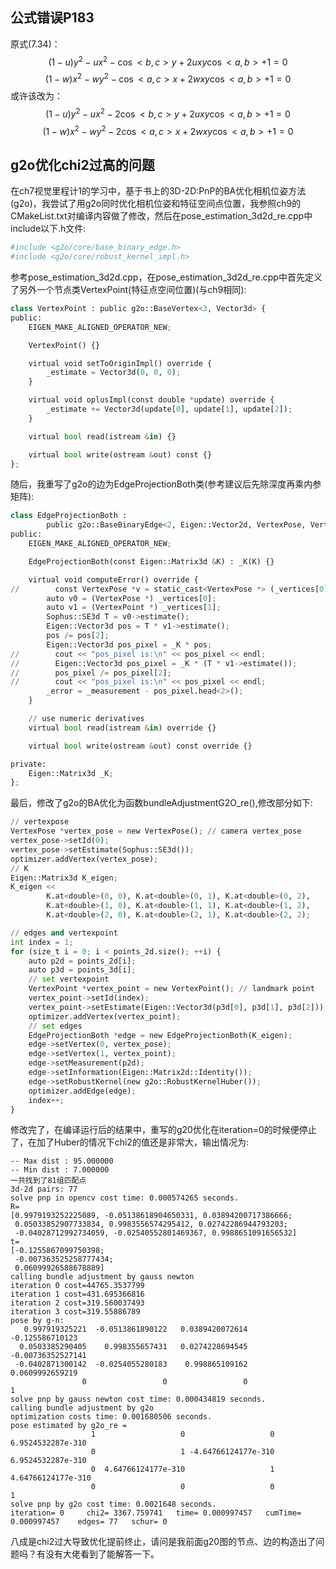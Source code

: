 ## 公式错误P183
原式(7.34)：
$$ (1-u)y^2 - ux^2 - \cos<b, c>y + 2uxy\cos<a,b> + 1=0 $$
$$ (1-w)x^2 - wy^2 - \cos<a, c>x + 2wxy\cos<a,b> + 1=0 $$
或许该改为：
$$ (1-u)y^2 - ux^2 - 2\cos<b, c>y + 2uxy\cos<a,b> + 1=0 $$
$$ (1-w)x^2 - wy^2 - 2\cos<a, c>x + 2wxy\cos<a,b> + 1=0 $$
## g2o优化chi2过高的问题
在ch7视觉里程计1的学习中，基于书上的3D-2D:PnP的BA优化相机位姿方法(g2o)，我尝试了用g2o同时优化相机位姿和特征空间点位置，我参照ch9的CMakeList.txt对编译内容做了修改，然后在pose_estimation_3d2d_re.cpp中include以下.h文件:
```python
#include <g2o/core/base_binary_edge.h>
#include <g2o/core/robust_kernel_impl.h>
```

参考pose_estimation_3d2d.cpp，在pose_estimation_3d2d_re.cpp中首先定义了另外一个节点类VertexPoint(特征点空间位置)(与ch9相同):
```python
class VertexPoint : public g2o::BaseVertex<3, Vector3d> {
public:
    EIGEN_MAKE_ALIGNED_OPERATOR_NEW;

    VertexPoint() {}

    virtual void setToOriginImpl() override {
        _estimate = Vector3d(0, 0, 0);
    }

    virtual void oplusImpl(const double *update) override {
        _estimate += Vector3d(update[0], update[1], update[2]);
    }

    virtual bool read(istream &in) {}

    virtual bool write(ostream &out) const {}
};
```

随后，我重写了g2o的边为EdgeProjectionBoth类(参考建议后先除深度再乘内参矩阵):
```python
class EdgeProjectionBoth :
        public g2o::BaseBinaryEdge<2, Eigen::Vector2d, VertexPose, VertexPoint> {
public:
    EIGEN_MAKE_ALIGNED_OPERATOR_NEW;

    EdgeProjectionBoth(const Eigen::Matrix3d &K) : _K(K) {}

    virtual void computeError() override {
//        const VertexPose *v = static_cast<VertexPose *> (_vertices[0]);
        auto v0 = (VertexPose *) _vertices[0];
        auto v1 = (VertexPoint *) _vertices[1];
        Sophus::SE3d T = v0->estimate();
        Eigen::Vector3d pos = T * v1->estimate();
        pos /= pos[2];
        Eigen::Vector3d pos_pixel = _K * pos;
//        cout << "pos_pixel is:\n" << pos_pixel << endl;
//        Eigen::Vector3d pos_pixel = _K * (T * v1->estimate());
//        pos_pixel /= pos_pixel[2];
//        cout << "pos_pixel is:\n" << pos_pixel << endl;
        _error = _measurement - pos_pixel.head<2>();
    }

    // use numeric derivatives
    virtual bool read(istream &in) override {}

    virtual bool write(ostream &out) const override {}

private:
    Eigen::Matrix3d _K;
};
```

最后，修改了g2o的BA优化为函数bundleAdjustmentG2O_re(),修改部分如下:
```python
// vertexpose
VertexPose *vertex_pose = new VertexPose(); // camera vertex_pose
vertex_pose->setId(0);
vertex_pose->setEstimate(Sophus::SE3d());
optimizer.addVertex(vertex_pose);
// K
Eigen::Matrix3d K_eigen;
K_eigen <<
        K.at<double>(0, 0), K.at<double>(0, 1), K.at<double>(0, 2),
        K.at<double>(1, 0), K.at<double>(1, 1), K.at<double>(1, 2),
        K.at<double>(2, 0), K.at<double>(2, 1), K.at<double>(2, 2);

// edges and vertexpoint
int index = 1;
for (size_t i = 0; i < points_2d.size(); ++i) {
    auto p2d = points_2d[i];
    auto p3d = points_3d[i];
    // set vertexpoint
    VertexPoint *vertex_point = new VertexPoint(); // landmark point
    vertex_point->setId(index);
    vertex_point->setEstimate(Eigen::Vector3d(p3d[0], p3d[1], p3d[2]));
    optimizer.addVertex(vertex_point);
    // set edges
    EdgeProjectionBoth *edge = new EdgeProjectionBoth(K_eigen);
    edge->setVertex(0, vertex_pose);
    edge->setVertex(1, vertex_point);
    edge->setMeasurement(p2d);
    edge->setInformation(Eigen::Matrix2d::Identity());
    edge->setRobustKernel(new g2o::RobustKernelHuber());
    optimizer.addEdge(edge);
    index++;
}
```

修改完了，在编译运行后的结果中，重写的g20优化在iteration=0的时候便停止了，在加了Huber的情况下chi2的值还是非常大，输出情况为:
```
-- Max dist : 95.000000 
-- Min dist : 7.000000 
一共找到了81组匹配点
3d-2d pairs: 77
solve pnp in opencv cost time: 0.000574265 seconds.
R=
[0.9979193252225089, -0.05138618904650331, 0.03894200717386666;
 0.05033852907733834, 0.9983556574295412, 0.02742286944793203;
 -0.04028712992734059, -0.02540552801469367, 0.9988651091656532]
t=
[-0.1255867099750398;
 -0.007363525258777434;
 0.06099926588678889]
calling bundle adjustment by gauss newton
iteration 0 cost=44765.3537799
iteration 1 cost=431.695366816
iteration 2 cost=319.560037493
iteration 3 cost=319.55886789
pose by g-n: 
   0.997919325221  -0.0513861890122   0.0389420072614   -0.125586710123
  0.0503385290405    0.998355657431   0.0274228694545 -0.00736352527141
 -0.0402871300142  -0.0254055280183    0.998865109162   0.0609992659219
                0                 0                 0                 1
solve pnp by gauss newton cost time: 0.000434819 seconds.
calling bundle adjustment by g2o
optimization costs time: 0.001680506 seconds.
pose estimated by g2o_re =
                  1                   0                   0   6.9524532287e-310
                  0                   1 -4.64766124177e-310   6.9524532287e-310
                  0  4.64766124177e-310                   1  4.64766124177e-310
                  0                   0                   0                   1
solve pnp by g2o cost time: 0.0021648 seconds.
iteration= 0	 chi2= 3367.759741	 time= 0.000997457	 cumTime= 0.000997457	 edges= 77	 schur= 0
```
八成是chi2过大导致优化提前终止，请问是我前面g20图的节点、边的构造出了问题吗？有没有大佬看到了能解答一下。
